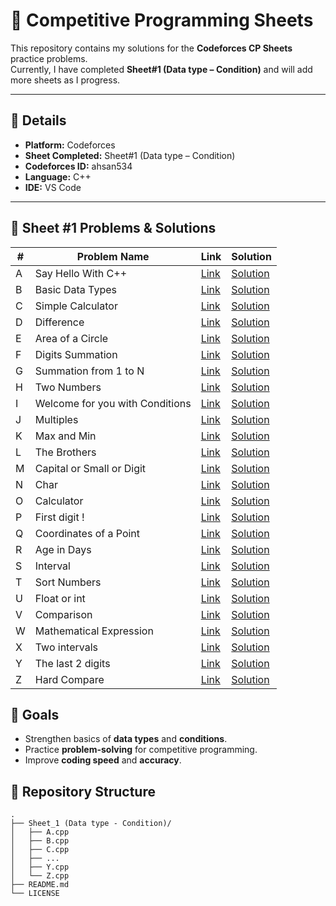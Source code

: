 # 🚀 Competitive Programming Sheets

This repository contains my solutions for the **Codeforces CP Sheets** practice problems.  
Currently, I have completed **Sheet#1 (Data type – Condition)** and will add more sheets as I progress.

---

## 📌 Details

- **Platform:** Codeforces  
- **Sheet Completed:** Sheet#1 (Data type – Condition)  
- **Codeforces ID:** ahsan534  
- **Language:** C++  
- **IDE:** VS Code  

---

## 📑 Sheet #1 Problems & Solutions

| #   | Problem Name                    | Link                                                                 | Solution |
|-----|---------------------------------|----------------------------------------------------------------------|----------|
| A   | Say Hello With C++              | [Link](https://codeforces.com/group/MWSDmqGsZm/contest/219158/problem/A) | [Solution](./Sheet_1/A.cpp) |
| B   | Basic Data Types                | [Link](https://codeforces.com/group/MWSDmqGsZm/contest/219158/problem/B) | [Solution](./Sheet_1/B.cpp) |
| C   | Simple Calculator               | [Link](https://codeforces.com/group/MWSDmqGsZm/contest/219158/problem/C) | [Solution](./Sheet_1/C.cpp) |
| D   | Difference                      | [Link](https://codeforces.com/group/MWSDmqGsZm/contest/219158/problem/D) | [Solution](./Sheet_1/D.cpp) |
| E   | Area of a Circle                | [Link](https://codeforces.com/group/MWSDmqGsZm/contest/219158/problem/E) | [Solution](./Sheet_1/E.cpp) |
| F   | Digits Summation                | [Link](https://codeforces.com/group/MWSDmqGsZm/contest/219158/problem/F) | [Solution](./Sheet_1/F.cpp) |
| G   | Summation from 1 to N           | [Link](https://codeforces.com/group/MWSDmqGsZm/contest/219158/problem/G) | [Solution](./Sheet_1/G.cpp) |
| H   | Two Numbers                     | [Link](https://codeforces.com/group/MWSDmqGsZm/contest/219158/problem/H) | [Solution](./Sheet_1/H.cpp) |
| I   | Welcome for you with Conditions | [Link](https://codeforces.com/group/MWSDmqGsZm/contest/219158/problem/I) | [Solution](./Sheet_1/I.cpp) |
| J   | Multiples                       | [Link](https://codeforces.com/group/MWSDmqGsZm/contest/219158/problem/J) | [Solution](./Sheet_1/J.cpp) |
| K   | Max and Min                     | [Link](https://codeforces.com/group/MWSDmqGsZm/contest/219158/problem/K) | [Solution](./Sheet_1/K.cpp) |
| L   | The Brothers                    | [Link](https://codeforces.com/group/MWSDmqGsZm/contest/219158/problem/L) | [Solution](./Sheet_1/L.cpp) |
| M   | Capital or Small or Digit       | [Link](https://codeforces.com/group/MWSDmqGsZm/contest/219158/problem/M) | [Solution](./Sheet_1/M.cpp) |
| N   | Char                            | [Link](https://codeforces.com/group/MWSDmqGsZm/contest/219158/problem/N) | [Solution](./Sheet_1/N.cpp) |
| O   | Calculator                      | [Link](https://codeforces.com/group/MWSDmqGsZm/contest/219158/problem/O) | [Solution](./Sheet_1/O.cpp) |
| P   | First digit !                   | [Link](https://codeforces.com/group/MWSDmqGsZm/contest/219158/problem/P) | [Solution](./Sheet_1/P.cpp) |
| Q   | Coordinates of a Point          | [Link](https://codeforces.com/group/MWSDmqGsZm/contest/219158/problem/Q) | [Solution](./Sheet_1/Q.cpp) |
| R   | Age in Days                     | [Link](https://codeforces.com/group/MWSDmqGsZm/contest/219158/problem/R) | [Solution](./Sheet_1/R.cpp) |
| S   | Interval                        | [Link](https://codeforces.com/group/MWSDmqGsZm/contest/219158/problem/S) | [Solution](./Sheet_1/S.cpp) |
| T   | Sort Numbers                    | [Link](https://codeforces.com/group/MWSDmqGsZm/contest/219158/problem/T) | [Solution](./Sheet_1/T.cpp) |
| U   | Float or int                    | [Link](https://codeforces.com/group/MWSDmqGsZm/contest/219158/problem/U) | [Solution](./Sheet_1/U.cpp) |
| V   | Comparison                      | [Link](https://codeforces.com/group/MWSDmqGsZm/contest/219158/problem/V) | [Solution](./Sheet_1/V.cpp) |
| W   | Mathematical Expression         | [Link](https://codeforces.com/group/MWSDmqGsZm/contest/219158/problem/W) | [Solution](./Sheet_1/W.cpp) |
| X   | Two intervals                   | [Link](https://codeforces.com/group/MWSDmqGsZm/contest/219158/problem/X) | [Solution](./Sheet_1/X.cpp) |
| Y   | The last 2 digits               | [Link](https://codeforces.com/group/MWSDmqGsZm/contest/219158/problem/Y) | [Solution](./Sheet_1/Y.cpp) |
| Z   | Hard Compare                    | [Link](https://codeforces.com/group/MWSDmqGsZm/contest/219158/problem/Z) | [Solution](./Sheet_1/Z.cpp) |



## 🎯 Goals

- Strengthen basics of **data types** and **conditions**.  
- Practice **problem-solving** for competitive programming.  
- Improve **coding speed** and **accuracy**.


## 📂 Repository Structure

```
.
├── Sheet_1 (Data type - Condition)/
│   ├── A.cpp
│   ├── B.cpp
│   ├── C.cpp
│   ├── ...
│   ├── Y.cpp
│   └── Z.cpp
├── README.md
└── LICENSE

```


